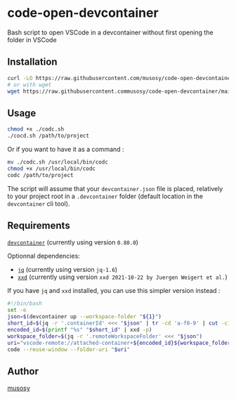# code-open-devcontainer
Bash script to open VSCode in a devcontainer without first opening the folder in VSCode

## Installation
```bash
curl -LO https://raw.githubusercontent.com/musosy/code-open-devcontainer/main/codc.sh
# or with wget
wget https://raw.githubusercontent.commusosy/code-open-devcontainer/main/codc.sh
```

## Usage
```bash
chmod +x ./codc.sh
./cocd.sh /path/to/project
```
Or if you want to have it as a command : 
```bash
mv ./codc.sh /usr/local/bin/codc
chmod +x /usr/local/bin/codc
codc /path/to/project
```
The script will assume that your `devcontainer.json` file is placed, relatively to your project root in a `.devcontainer` folder (default location in the `devcontainer` cli tool).

## Requirements
[`devcontainer`](https://github.com/devcontainers/cli) (currently using version `0.80.0`)

Optionnal dependencies:
- [`jq`](https://github.com/jqlang/jq) (currently using version `jq-1.6`)
- [`xxd`](https://github.com/ckormanyos/xxd) (currently using version `xxd 2021-10-22 by Juergen Weigert et al.`)

If you have `jq` and `xxd` installed, you can use this simpler version instead :
```bash
#!/bin/bash
set -e
json=$(devcontainer up --workspace-folder "${1}")
short_id=$(jq -r '.containerId' <<< "$json" | tr -cd 'a-f0-9' | cut -c1-12)
encoded_id=$(printf "%s" "$short_id" | xxd -p)
workspace_folder=$(jq -r '.remoteWorkspaceFolder' <<< "$json")
uri="vscode-remote://attached-container+${encoded_id}${workspace_folder}"
code --reuse-window --folder-uri "$uri"
```

## Author
[musosy](mailto:hugo.guillaume13@gmail.com)
